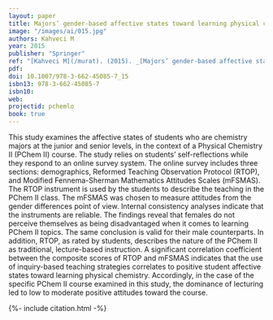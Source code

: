 ```yaml
---
layout: paper
title: Majors’ gender-based affective states toward learning physical chemistry
image: "/images/ai/015.jpg"
authors: Kahveci M
year: 2015
publisher: "Springer"
ref: "[Kahveci M](/murat). (2015). _[Majors’ gender-based affective states toward learning physical chemistry](/yoc)_. In [M Kahveci](/murat) & [M Orgill](/marykay) (Eds.). [Affective dimensions in chemistry education](/yfg) (pp. 297–318). Berlin Heidelberg: Springer-Verlag."
pdf:
doi: 10.1007/978-3-662-45085-7_15
isbn13: 978-3-662-45085-7
isbn10:
web:
projectid: pchemlo
book: true 
---
```



This study examines the affective states of students who are chemistry majors at the junior and senior levels, in the context of a Physical Chemistry II (PChem II) course. The study relies on students’ self-reflections while they respond to an online survey system. The online survey includes three sections: demographics, Reformed Teaching Observation Protocol (RTOP), and Modified Fennema-Sherman Mathematics Attitudes Scales (mFSMAS). The RTOP instrument is used by the students to describe the teaching in the PChem II class. The mFSMAS was chosen to measure attitudes from the gender differences point of view. Internal consistency analyses indicate that the instruments are reliable. The findings reveal that females do not perceive themselves as being disadvantaged when it comes to learning PChem II topics. The same conclusion is valid for their male counterparts. In addition, RTOP, as rated by students, describes the nature of the PChem II as traditional, lecture-based instruction. A significant correlation coefficient between the composite scores of RTOP and mFSMAS indicates that the use of inquiry-based teaching strategies correlates to positive student affective states toward learning physical chemistry. Accordingly, in the case of the specific PChem II course examined in this study, the dominance of lecturing led to low to moderate positive attitudes toward the course.

{%- include citation.html -%}